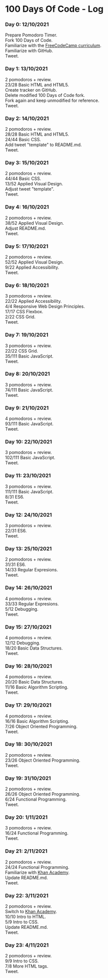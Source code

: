 # 100 Days Of Code - Log

### Day 0: 12/10/2021
Prepare Pomodoro Timer.  
Fork 100 Days of Code.  
Familiarize with the [FreeCodeCamp curriculum](https://www.freecodecamp.org/learn).  
Familiarize with GitHub.  
Tweet.

### Day 1: 13/10/2021
2 pomodoros + review.  
23/28 Basic HTML and HTML5.  
Create tracker on GitHub.  
Delete modified 100 Days of Code fork.  
Fork again and keep unmodified for reference.  
Tweet.

### Day 2: 14/10/2021
2 pomodoros + review.  
28/28 Basic HTML and HTML5.  
24/44 Basic CSS.  
Add tweet "template" to README.md.  
Tweet.

### Day 3: 15/10/2021
2 pomodoros + review.  
44/44 Basic CSS.  
13/52 Applied Visual Design.  
Adjust tweet "template".  
Tweet.

### Day 4: 16/10/2021
2 pomodoros + review.  
38/52 Applied Visual Design.  
Adjust README.md.  
Tweet.

### Day 5: 17/10/2021
2 pomodoros + review.  
52/52 Applied Visual Design.  
9/22 Applied Accessibility.  
Tweet.

### Day 6: 18/10/2021
3 pomodoros + review.  
22/22 Applied Accessibility.  
4/4 Responsive Web Design Principles.  
17/17 CSS Flexbox.  
2/22 CSS Grid.  
Tweet.

### Day 7: 19/10/2021
3 pomodoros + review.  
22/22 CSS Grid.  
35/111 Basic JavaScript.  
Tweet.

### Day 8: 20/10/2021
3 pomodoros + review.  
74/111 Basic JavaScript.  
Tweet.

### Day 9: 21/10/2021
4 pomodoros + review.  
93/111 Basic JavaScript.  
Tweet.

### Day 10: 22/10/2021
3 pomodoros + review.  
102/111 Basic JavaScript.  
Tweet.

### Day 11: 23/10/2021
3 pomodoros + review.  
111/111 Basic JavaScript.  
8/31 ES6.  
Tweet.

### Day 12: 24/10/2021
3 pomodoros + review.  
22/31 ES6.  
Tweet.

### Day 13: 25/10/2021
2 pomodoros + review.  
31/31 ES6.  
14/33 Regular Expresions.  
Tweet.

### Day 14: 26/10/2021
4 pomodoros + review.  
33/33 Regular Expresions.  
5/12 Debugging.  
Tweet.

### Day 15: 27/10/2021
4 pomodoros + review.  
12/12 Debugging.  
18/20 Basic Data Structures.  
Tweet.

### Day 16: 28/10/2021
4 pomodoros + review.  
20/20 Basic Data Structures.  
11/16 Basic Algorithm Scripting.  
Tweet.

### Day 17: 29/10/2021
4 pomodoros + review.  
16/16 Basic Algorithm Scripting.  
7/26 Object Oriented Programming.  
Tweet.

### Day 18: 30/10/2021
2 pomodoros + review.  
23/26 Object Oriented Programming.  
Tweet.

### Day 19: 31/10/2021
2 pomodoros + review.  
26/26 Object Oriented Programming.  
6/24 Functional Programming.  
Tweet.

### Day 20: 1/11/2021
3 pomodoros + review.  
16/24 Functional Programming.  
Tweet.

### Day 21: 2/11/2021
2 pomodoros + review.  
24/24 Functional Programming.  
Familiarize with [Khan Academy](https://www.khanacademy.org/computing/computer-programming).  
Update README.md.  
Tweet.

### Day 22: 3/11/2021
2 pomodoros + review.  
Switch to [Khan Academy](https://www.khanacademy.org/computing/computer-programming).  
10/10 Intro to HTML.  
5/9 Intro to CSS.  
Update README.md.  
Tweet.

### Day 23: 4/11/2021
2 pomodoros + review.  
9/9 Intro to CSS.  
7/8 More HTML tags.  
Tweet.
